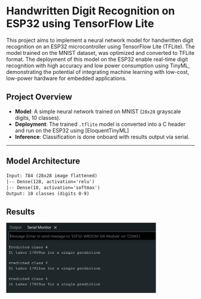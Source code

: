 # Handwritten Digit Recognition on ESP32 using TensorFlow Lite

This project aims to implement a neural network model for handwritten digit recognition on an ESP32 microcontroller using TensorFlow Lite (TFLite). The model trained on the MNIST dataset, was optimized and converted to TFLite format. The deployment of this model on the ESP32 enable real-time digit recognition with high accuracy and low power consumption using TinyML, demonstrating the potential of integrating machine learning with low-cost, low-power hardware for embedded applications.

## Project Overview

- **Model**: A simple neural network trained on MNIST (`28x28` grayscale digits, 10 classes).
- **Deployment**: The trained `.tflite` model is converted into a C header and run on the ESP32 using [EloquentTinyML]
- **Inference**: Classification is done onboard with results output via serial.

---

## Model Architecture

```
Input: 784 (28x28 image flattened)
|-- Dense(128, activation='relu')
|-- Dense(10, activation='softmax')
Output: 10 classes (digits 0-9)
```

## Results
<img src="Images/prediction_results.png" alt="results" width="400" />

